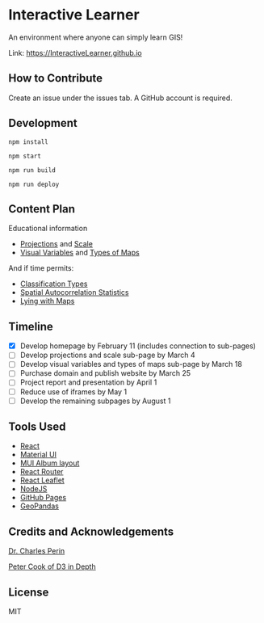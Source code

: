 # Interactive Learner

An environment where anyone can simply learn GIS!

Link: https://InteractiveLearner.github.io 

## How to Contribute

Create an issue under the issues tab. A GitHub account is required.

## Development

```npm install```

```npm start ```

```npm run build```

```npm run deploy```

## Content Plan
Educational information 
- [Projections](https://futuremaps.com/blogs/news/top-10-world-map-projections) and [Scale](https://www.geographyrealm.com/map-scale/)
- [Visual Variables](https://geography.wisc.edu/cartography/research/publications/Roth_2015_EG.pdf) and [Types of Maps](https://sites.google.com/site/boardinclassrom/map/cartogram-map) 

And if time permits:

- [Classification Types](https://doc.arcgis.com/en/power-bi/design/classification-types.htm)
- [Spatial Autocorrelation Statistics](https://www.sciencedirect.com/topics/computer-science/spatial-autocorrelation)
- [Lying with Maps](https://open.lib.umn.edu/mapping/chapter/7-lying-with-maps/)

## Timeline

- [x] Develop homepage by February 11 (includes connection to sub-pages)
- [ ] Develop projections and scale sub-page by March 4
- [ ] Develop visual variables and types of maps  sub-page by March 18
- [ ] Purchase domain and publish website by March 25
- [ ] Project report and presentation by April 1
- [ ] Reduce use of iframes by May 1
- [ ] Develop the remaining subpages by August 1

## Tools Used

- [React](https://reactjs.org/)
- [Material UI](https://mui.com/)
- [MUI Album layout](https://mui.com/getting-started/templates/album/)
- [React Router](https://reactrouter.com/)
- [React Leaflet](https://react-leaflet.js.org/)
- [NodeJS](https://nodejs.org/en/)
- [GitHub Pages](https://pages.github.com/)
- [GeoPandas](https://geopandas.org/en/stable/)
## Credits and Acknowledgements

[Dr. Charles Perin](http://charlesperin.net/)

[Peter Cook of D3 in Depth](https://www.d3indepth.com/)

## License 

MIT
